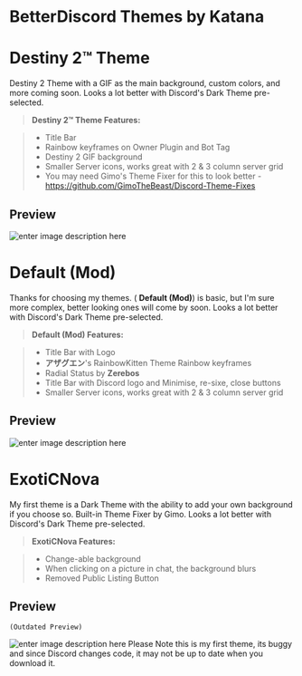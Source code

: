 # BetterDiscord Themes by Katana

Destiny 2™ Theme
===================
Destiny 2 Theme with a GIF as the main background, custom colors, and more coming soon.
Looks a lot better with Discord's Dark Theme pre-selected.
> ****Destiny 2™ Theme** Features:**

> - Title Bar
> - Rainbow keyframes on Owner Plugin and Bot Tag
> - Destiny 2 GIF background
> - Smaller Server icons, works great with 2 & 3 column server grid
> - You may need Gimo's Theme Fixer for this to look better - https://github.com/GimoTheBeast/Discord-Theme-Fixes

Preview
-------------
![enter image description here](http://www.exoticmods.us/img/github/BD-Themes/Capture3.PNG)

Default (Mod)
===================
Thanks for choosing my themes. (<i class="icon-file"></i> **Default (Mod)**) is basic, but I'm sure more complex, better looking ones will come by soon.
Looks a lot better with Discord's Dark Theme pre-selected.
> ****Default (Mod)** Features:**

> - Title Bar with Logo
> - **アザグエン**'s RainbowKitten Theme Rainbow keyframes
> - Radial Status by **Zerebos**
> - Title Bar with Discord logo and Minimise, re-sixe, close buttons
> - Smaller Server icons, works great with 2 & 3 column server grid

Preview
-------------
![enter image description here](http://www.exoticmods.us/img/github/BD-Themes/Capture1.PNG)

ExotiCNova
===================
My first theme is a Dark Theme with the ability to add your own background if you choose so. Built-in Theme Fixer by Gimo.
Looks a lot better with Discord's Dark Theme pre-selected.
> ****ExotiCNova** Features:**

> - Change-able background
> - When clicking on a picture in chat, the background blurs
> - Removed Public Listing Button

Preview
-------------
    (Outdated Preview)
![enter image description here](http://www.exoticmods.us/img/github/BD-Themes/Capture2.PNG)
Please Note this is my first theme, its buggy and since Discord changes code, it may not be up to date when you download it.

